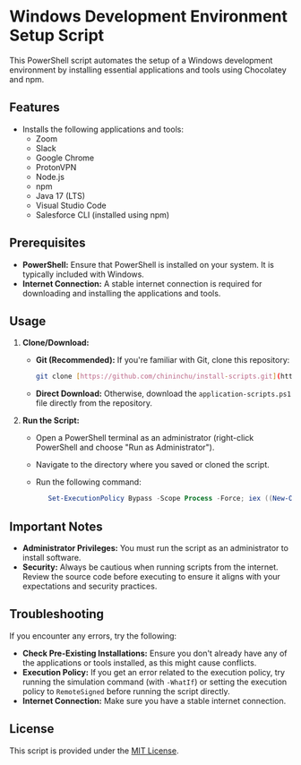 # Windows Development Environment Setup Script

This PowerShell script automates the setup of a Windows development environment by installing essential applications and tools using Chocolatey and npm.

## Features

* Installs the following applications and tools:
    * Zoom
    * Slack
    * Google Chrome
    * ProtonVPN
    * Node.js
    * npm
    * Java 17 (LTS)
    * Visual Studio Code
    * Salesforce CLI (installed using npm)

## Prerequisites

* **PowerShell:**  Ensure that PowerShell is installed on your system. It is typically included with Windows.
* **Internet Connection:**  A stable internet connection is required for downloading and installing the applications and tools.

## Usage

1. **Clone/Download:**
   * **Git (Recommended):** If you're familiar with Git, clone this repository:
      ```bash
      git clone [https://github.com/chininchu/install-scripts.git](https://github.com/chininchu/install-scripts.git)
      ```
   * **Direct Download:** Otherwise, download the `application-scripts.ps1` file directly from the repository.

2. **Run the Script:**
    * Open a PowerShell terminal as an administrator (right-click PowerShell and choose "Run as Administrator").
    * Navigate to the directory where you saved or cloned the script.
    * Run the following command:

      ```powershell
         Set-ExecutionPolicy Bypass -Scope Process -Force; iex ((New-Object System.Net.WebClient).DownloadString('https://raw.githubusercontent.com/chininchu/install-scripts/main/application-scripts.ps1'))
      ```



## Important Notes

* **Administrator Privileges:**  You must run the script as an administrator to install software.
* **Security:** Always be cautious when running scripts from the internet. Review the source code before executing to ensure it aligns with your expectations and security practices.

## Troubleshooting

If you encounter any errors, try the following:

* **Check Pre-Existing Installations:** Ensure you don't already have any of the applications or tools installed, as this might cause conflicts.
* **Execution Policy:** If you get an error related to the execution policy, try running the simulation command (with `-WhatIf`) or setting the execution policy to `RemoteSigned` before running the script directly.
* **Internet Connection:**  Make sure you have a stable internet connection.

## License

This script is provided under the [MIT License](LICENSE).
